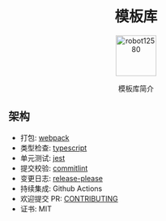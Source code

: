 <div align="center">
  <h1>模板库</h1>

  <a href="https://github.com/robot12580">
    <img
      width="80"
      alt="robot12580"
      src="https://github.com/robot12580/materials/blob/main/images/dog2.png?raw=true"
    />
  </a>

  <p>模板库简介</p>
</div>

## 架构
- 打包: [webpack](https://www.webpackjs.com/)
- 类型检查: [typescript](https://www.tslang.cn/index.html)
- 单元测试: [jest](https://jestjs.io/)
- 提交校验: [commitlint](https://github.com/conventional-changelog/commitlint#getting-started)
- 变更日志: [release-please](https://github.com/googleapis/release-please)
- 持续集成: Github Actions
- 欢迎提交 PR: [CONTRIBUTING](https://www.conventionalcommits.org)
- 证书: MIT